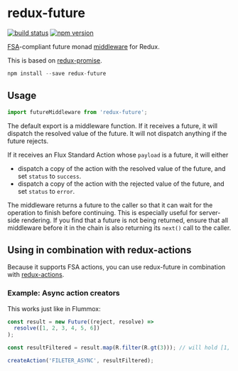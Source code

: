 redux-future
============

[![build status](https://img.shields.io/travis/stoeffel/redux-future/master.svg?style=flat-square)](https://travis-ci.org/stoeffel/redux-future)
[![npm version](https://img.shields.io/npm/v/redux-future.svg?style=flat-square)](https://www.npmjs.com/package/redux-future)

[FSA](https://github.com/acdlite/flux-standard-action)-compliant future monad [middleware](https://github.com/gaearon/redux/blob/master/docs/middleware.md) for Redux.

This is based on [redux-promise](https://github.com/acdlite/redux-promise).

```js
npm install --save redux-future
```

## Usage

```js
import futureMiddleware from 'redux-future';
```

The default export is a middleware function. If it receives a future, it will dispatch the resolved value of the future. It will not dispatch anything if the future rejects.

If it receives an Flux Standard Action whose `payload` is a future, it will either

- dispatch a copy of the action with the resolved value of the future, and set `status` to `success`.
- dispatch a copy of the action with the rejected value of the future, and set `status` to `error`.

The middleware returns a future to the caller so that it can wait for the operation to finish before continuing. This is especially useful for server-side rendering. If you find that a future is not being returned, ensure that all middleware before it in the chain is also returning its `next()` call to the caller.

## Using in combination with redux-actions

Because it supports FSA actions, you can use redux-future in combination with [redux-actions](https://github.com/acdlite/redux-actions).

### Example: Async action creators

This works just like in Flummox:

```js
const result = new Future((reject, resolve) =>
  resolve([1, 2, 3, 4, 5, 6])
);

const resultFiltered = result.map(R.filter(R.gt(3))); // will hold [1, 2]

createAction('FILETER_ASYNC', resultFiltered);
```
